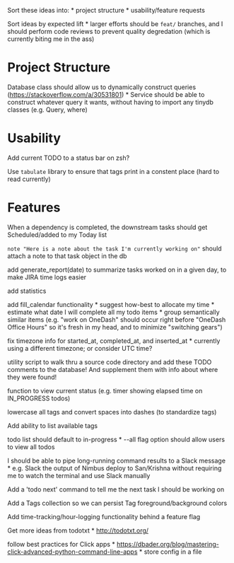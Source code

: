 Sort these ideas into:
    * project structure
    * usability/feature requests

Sort ideas by expected lift
    * larger efforts should be `feat/` branches, and I should perform code reviews to prevent quality degredation (which is currently biting me in the ass)

# Project Structure

Database class should allow us to dynamically construct queries (https://stackoverflow.com/a/30531801)
    * Service should be able to construct whatever query it wants, without having to import any tinydb classes (e.g. Query, where)


# Usability

Add current TODO to a status bar on zsh?

Use `tabulate` library to ensure that tags print in a constent place (hard to read currently)


# Features

When a dependency is completed, the downstream tasks should get Scheduled/added to my Today list

`note "Here is a note about the task I'm currently working on"` should attach a note to that task object in the db

add generate_report(date) to summarize tasks worked on in a given day, to make JIRA time logs easier

add statistics

add fill_calendar functionality
    * suggest how-best to allocate my time
    * estimate what date I will complete all my todo items 
    * group semantically similar items (e.g. "work on OneDash" should occur right before "OneDash Office Hours" so it's fresh in my head, and to minimize "switching gears")

fix timezone info for started_at, completed_at, and inserted_at
    * currently using a different timezone; or consider UTC time?

utility script to walk thru a source code directory and add these TODO comments to the database! And supplement them with info about where they were found!

function to view current status (e.g. timer showing elapsed time on IN_PROGRESS todos)

lowercase all tags and convert spaces into dashes (to standardize tags)

Add ability to list available tags

todo list should default to in-progress
        * --all flag option should allow users to view all todos


I should be able to pipe long-running command results to a Slack message
    * e.g. Slack the output of Nimbus deploy to San/Krishna without requiring me to watch the terminal and use Slack manually

Add a 'todo next' command to tell me the next task I should be working on 

Add a Tags collection so we can persist Tag foreground/background colors

Add time-tracking/hour-logging functionality behind a feature flag

Get more ideas from todotxt
    * http://todotxt.org/

follow best practices for Click apps
    * https://dbader.org/blog/mastering-click-advanced-python-command-line-apps
    * store config in a file
